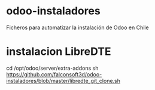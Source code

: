 # odoo-instaladores
Ficheros para automatizar la instalación de Odoo en Chile

# instalacion LibreDTE
cd /opt/odoo/server/extra-addons
sh https://github.com/falconsoft3d/odoo-instaladores/blob/master/libredte_git_clone.sh
